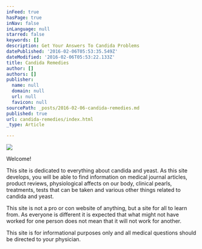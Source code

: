 ```yaml
---
inFeed: true
hasPage: true
inNav: false
inLanguage: null
starred: false
keywords: []
description: Get Your Answers To Candida Problems
datePublished: '2016-02-06T05:53:35.549Z'
dateModified: '2016-02-06T05:53:22.133Z'
title: Candida Remedies
author: []
authors: []
publisher:
  name: null
  domain: null
  url: null
  favicon: null
sourcePath: _posts/2016-02-06-candida-remedies.md
published: true
url: candida-remedies/index.html
_type: Article

---
```

![](https://the-grid-user-content.s3-us-west-2.amazonaws.com/a15efc8c-a265-4470-9c32-340c5ba87f0c.jpg)

Welcome!

This site is dedicated to everything about candida and yeast. As this site develops, you will be able to find information on medical journal articles, product reviews, physiological affects on our body, clinical pearls, treatments, tests that can be taken and various other things related to candida and yeast.

This site is not a pro or con website of anything, but a site for all to learn from. As everyone is different it is expected that what might not have worked for one person does not mean that it will not work for another.

This site is for informational purposes only and all medical questions should be directed to your physician.